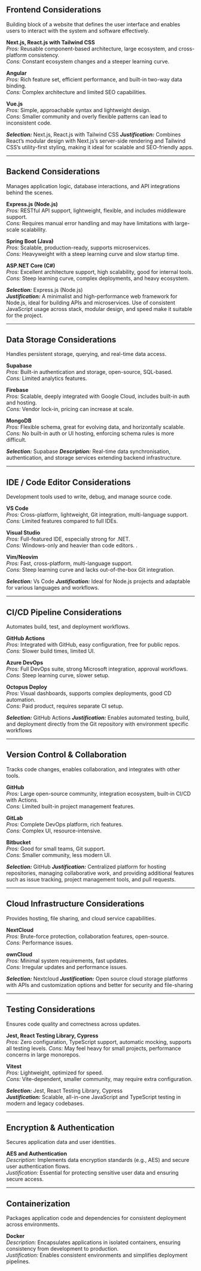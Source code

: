 ## **Frontend Considerations**
Building block of a website that defines the user interface and enables users to interact with the system and software effectively.

**Next.js, React.js with Tailwind CSS**  
_Pros:_ Reusable component-based architecture, large ecosystem, and cross-platform consistency.  
_Cons:_ Constant ecosystem changes and a steeper learning curve.  

**Angular**  
_Pros:_ Rich feature set, efficient performance, and built-in two-way data binding.  
_Cons:_ Complex architecture and limited SEO capabilities.  

**Vue.js**  
_Pros:_ Simple, approachable syntax and lightweight design.  
_Cons:_ Smaller community and overly flexible patterns can lead to inconsistent code.  

**_Selection:_** Next.js, React.js with Tailwind CSS 
**_Justification:_** Combines React’s modular design with Next.js’s server-side rendering and Tailwind CSS’s utility-first styling, making it ideal for scalable and SEO-friendly apps.  


---

## **Backend Considerations**
Manages application logic, database interactions, and API integrations behind the scenes.

**Express.js (Node.js)**  
_Pros:_ RESTful API support, lightweight, flexible, and includes middleware support.  
_Cons:_ Requires manual error handling and may have limitations with large-scale scalability.  

**Spring Boot (Java)**  
_Pros:_ Scalable, production-ready, supports microservices.  
_Cons:_ Heavyweight with a steep learning curve and slow startup time.  

**ASP.NET Core (C#)**  
_Pros:_ Excellent architecture support, high scalability, good for internal tools.  
_Cons:_ Steep learning curve, complex deployments, and heavy ecosystem.  


**_Selection:_** Express.js (Node.js)  
**_Justification:_**  A minimalist and high-performance web framework for Node.js, ideal for building APIs and microservices.  Use of consistent JavaScript usage across stack, modular design, and speed make it suitable for the project.

---

## **Data Storage Considerations**
Handles persistent storage, querying, and real-time data access.

**Supabase**  
_Pros:_ Built-in authentication and storage, open-source, SQL-based.  
_Cons:_ Limited analytics features.  

**Firebase**  
_Pros:_ Scalable, deeply integrated with Google Cloud, includes built-in auth and hosting.  
_Cons:_ Vendor lock-in, pricing can increase at scale.  

**MongoDB**  
_Pros:_ Flexible schema, great for evolving data, and horizontally scalable.  
_Cons:_ No built-in auth or UI hosting, enforcing schema rules is more difficult.  

**_Selection:_** Supabase
**_Description:_** Real-time data synchronisation, authentication, and storage services extending backend infrastructure.

---

## **IDE / Code Editor Considerations**
Development tools used to write, debug, and manage source code.

**VS Code**  
_Pros:_ Cross-platform, lightweight, Git integration, multi-language support.  
_Cons:_ Limited features compared to full IDEs.  

**Visual Studio**  
_Pros:_ Full-featured IDE, especially strong for .NET.  
_Cons:_ Windows-only and heavier than code editors.  .

**Vim/Neovim**  
_Pros:_ Fast, cross-platform, multi-language support.  
_Cons:_ Steep learning curve and lacks out-of-the-box Git integration.  

**_Selection:_** Vs Code
**_Justification:_**  Ideal for Node.js projects and adaptable for various languages and workflows.

---

## **CI/CD Pipeline Considerations**
Automates build, test, and deployment workflows.

**GitHub Actions**  
_Pros:_ Integrated with GitHub, easy configuration, free for public repos.  
_Cons:_ Slower build times, limited UI.  

**Azure DevOps**  
_Pros:_ Full DevOps suite, strong Microsoft integration, approval workflows.  
_Cons:_ Steep learning curve, slower setup.  

**Octopus Deploy**  
_Pros:_ Visual dashboards, supports complex deployments, good CD automation.  
_Cons:_ Paid product, requires separate CI setup.  

**_Selection:_** GitHub Actions 
**_Justification:_** Enables automated testing, build, and deployment directly from the Git repository with environment specific workflows


---

## **Version Control & Collaboration**
Tracks code changes, enables collaboration, and integrates with other tools.

**GitHub**  
_Pros:_ Large open-source community, integration ecosystem, built-in CI/CD with Actions.  
_Cons:_ Limited built-in project management features.  

**GitLab**  
_Pros:_ Complete DevOps platform, rich features.  
_Cons:_ Complex UI, resource-intensive.  

**Bitbucket**  
_Pros:_ Good for small teams, Git support.  
_Cons:_ Smaller community, less modern UI.  

**_Selection:_** GitHub
**_Justification:_** Centralized platform for hosting repositories, managing collaborative work, and providing additional features such as issue tracking, project management tools, and pull requests.

---

## **Cloud Infrastructure Considerations**
Provides hosting, file sharing, and cloud service capabilities.

**NextCloud**  
_Pros:_ Brute-force protection, collaboration features, open-source.  
_Cons:_ Performance issues.  

**ownCloud**  
_Pros:_ Minimal system requirements, fast updates.  
_Cons:_ Irregular updates and performance issues.  

**_Selection:_** Nextcloud
**_Justification:_** Open source cloud storage platforms with APIs and customization options and better for security and file-sharing

---

## **Testing Considerations**

Ensures code quality and correctness across updates.

**Jest, React Testing Library, Cypress**  
_Pros:_ Zero configuration, TypeScript support, automatic mocking, supports all testing levels. _Cons:_ May feel heavy for small projects, performance concerns in large monorepos.  

**Vitest**  
_Pros:_ Lightweight, optimized for speed.  
_Cons:_ Vite-dependent, smaller community, may require extra configuration.  

**_Selection:_** Jest, React Testing Library, Cypress  
**_Justification:_** Scalable, all-in-one JavaScript and TypeScript testing in modern and legacy codebases.

---

## **Encryption & Authentication**

Secures application data and user identities.

**AES and Authentication**  
_Description:_ Implements data encryption standards (e.g., AES) and secure user authentication flows.  
_Justification:_ Essential for protecting sensitive user data and ensuring secure access.

---

## **Containerization**

Packages application code and dependencies for consistent deployment across environments.

**Docker**  
_Description:_ Encapsulates applications in isolated containers, ensuring consistency from development to production.  
_Justification:_ Enables consistent environments and simplifies deployment pipelines.
